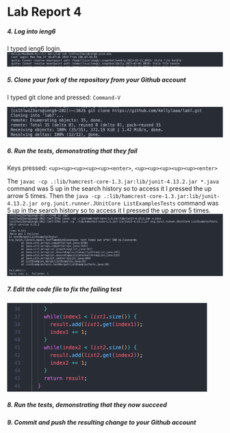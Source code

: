 # Lab Report 4

##### 4. Log into ieng6
I typed ieng6 login.
![Image](lab4-step1.png)

##### 5. Clone your fork of the repository from your Github account
I typed git clone and pressed: `Command-V` 

![Image](lab4-step2.png)

##### 6. Run the tests, demonstrating that they fail
Keys pressed: `<up><up><up><up><up><enter>`, `<up><up><up><up><up><enter>`

The `javac -cp .:lib/hamcrest-core-1.3.jar:lib/junit-4.13.2.jar *.java` command was 5 up in the search history so to access it I pressed the up arrow 5 times. Then the `java -cp .:lib/hamcrest-core-1.3.jar:lib/junit-4.13.2.jar org.junit.runner.JUnitCore ListExamplesTests` command was 5 up in the search history so to access it I pressed the up arrow 5 times.
![Image](lab4-step3-.png)

##### 7. Edit the code file to fix the failing test
![Image](lab4-step4.png)

##### 8. Run the tests, demonstrating that they now succeed

##### 9. Commit and push the resulting change to your Github account
